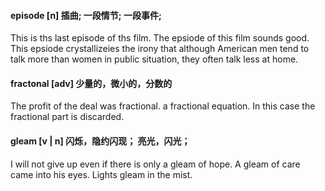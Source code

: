 
#### episode [n] 插曲; 一段情节; 一段事件;

This is ths last episode of ths film.
The epsiode of this film sounds good.
This epsiode crystallizeies the irony that although American men tend to talk more than women in public situation, they often talk less at home.

#### fractonal [adv] 少量的，微小的，分数的

The profit of the deal was fractional.
a fractional equation.
In this case the fractional part is discarded.


#### gleam [v | n] 闪烁，隐约闪现； 亮光，闪光；

I will not give up even if there is only a gleam of hope.
A gleam of care came into his eyes.
Lights gleam in the mist.